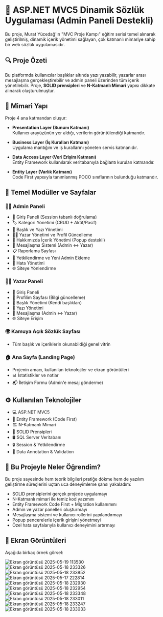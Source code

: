# 💠 ASP.NET MVC5 Dinamik Sözlük Uygulaması (Admin Paneli Destekli)

Bu proje, Murat Yücedağ'ın "MVC Proje Kampı" eğitim serisi temel alınarak geliştirilmiş, dinamik içerik yönetimi sağlayan, çok katmanlı mimariye sahip bir web sözlük uygulamasıdır.

## 🔍 Proje Özeti

Bu platformda kullanıcılar başlıklar altında yazı yazabilir, yazarlar arası mesajlaşma gerçekleştirebilir ve admin paneli üzerinden tüm içerik yönetilebilir. Proje, **SOLID prensipleri** ve **N-Katmanlı Mimari** yapısı dikkate alınarak oluşturulmuştur.

## 🧱 Mimari Yapı

Proje 4 ana katmandan oluşur:

- **Presentation Layer (Sunum Katmanı)**  
  Kullanıcı arayüzünün yer aldığı, verilerin görüntülendiği katmandır.

- **Business Layer (İş Kuralları Katmanı)**  
  Uygulama mantığını ve iş kurallarını yöneten servis katmanıdır.

- **Data Access Layer (Veri Erişim Katmanı)**  
  Entity Framework kullanılarak veritabanıyla bağlantı kurulan katmandır.

- **Entity Layer (Varlık Katmanı)**  
  Code First yapısıyla tanımlanmış POCO sınıflarının bulunduğu katmandır.

## 🧩 Temel Modüller ve Sayfalar

### 👨‍💼 Admin Paneli

- 🔐 Giriş Paneli (Session tabanlı doğrulama)
- 🏷️ Kategori Yönetimi (CRUD + Aktif/Pasif)
- 📌 Başlık ve Yazı Yönetimi
- 🧑‍💻 Yazar Yönetimi ve Profil Güncelleme
- 📝 Hakkımızda İçerik Yönetimi (Popup destekli)
- 📨 Mesajlaşma Sistemi (Admin ↔ Yazar)
- 📋 Raporlama Sayfası
- 🔑 Yetkilendirme ve Yeni Admin Ekleme
- 🚫 Hata Yönetimi
- 🌐 Siteye Yönlendirme

### ✍🏼 Yazar Paneli

- 🔐 Giriş Paneli
- 🪪 Profilim Sayfası (Bilgi güncelleme)
- 📣 Başlık Yönetimi (Kendi başlıkları)
- 📝 Yazı Yönetimi
- 📨 Mesajlaşma (Admin ↔ Yazar)
- 🌐 Siteye Erişim

### 🌍 Kamuya Açık Sözlük Sayfası

- Tüm başlık ve içeriklerin okunabildiği genel vitrin

### 🏠 Ana Sayfa (Landing Page)

- Projenin amacı, kullanılan teknolojiler ve ekran görüntüleri
- 📊 İstatistikler ve notlar
- 📬 İletişim Formu (Admin'e mesaj gönderme)

## ⚙️ Kullanılan Teknolojiler

- 💻 ASP.NET MVC5  
- 🧱 Entity Framework (Code First)  
- 🏗 N-Katmanlı Mimari  
- 🧭 SOLID Prensipleri  
- 🛢 SQL Server Veritabanı  
- 🔒 Session & Yetkilendirme  
- 🧪 Data Annotation & Validation

## 🌟 Bu Projeyle Neler Öğrendim?

Bu proje sayesinde hem teorik bilgileri pratiğe dökme hem de yazılım geliştirme süreçlerini uçtan uca deneyimleme şansı yakaladım:

- SOLID prensiplerini gerçek projede uygulamayı
- N-Katmanlı mimari ile temiz kod yazımını
- Entity Framework Code First + Migration kullanımını
- Admin ve yazar panelleri oluşturmayı
- Mesajlaşma sistemi ve kullanıcı rollerini yapılandırmayı
- Popup pencerelerle içerik girişini yönetmeyi
- Özel hata sayfalarıyla kullanıcı deneyimini artırmayı

## 📸 Ekran Görüntüleri

Aşağıda birkaç örnek görsel:

![Ekran görüntüsü 2025-05-19 113530](https://github.com/user-attachments/assets/ae2fdaef-d7fa-43e0-ac76-3bfb79c92154)
![Ekran görüntüsü 2025-05-18 233326](https://github.com/user-attachments/assets/dfadac23-bb97-4646-8509-27d80ac95b78)
![Ekran görüntüsü 2025-05-18 233852](https://github.com/user-attachments/assets/c34121eb-6814-4e98-a2ce-1c16a60ce7a8)
![Ekran görüntüsü 2025-05-17 222814](https://github.com/user-attachments/assets/96b6b55c-723a-494c-a532-9ffcd9fb6748)
![Ekran görüntüsü 2025-05-18 232930](https://github.com/user-attachments/assets/03941d1f-e1ec-41ed-8f7c-a11c077b6a39)
![Ekran görüntüsü 2025-05-18 232954](https://github.com/user-attachments/assets/54f76767-afd7-4c1e-a1fb-a9b1fa52f23c)
![Ekran görüntüsü 2025-05-18 233348](https://github.com/user-attachments/assets/88dd2110-d21c-4c93-89c6-39b6c9f6ce59)
![Ekran görüntüsü 2025-05-18 233011](https://github.com/user-attachments/assets/02469c33-171c-4c25-a6d0-78a372c3290f)
![Ekran görüntüsü 2025-05-18 233247](https://github.com/user-attachments/assets/034fd352-1463-4455-8a10-89ac1ba9fa12)
![Ekran görüntüsü 2025-05-18 233033](https://github.com/user-attachments/assets/4f982f4a-792c-46c5-a6f5-b0a1bd9fb39d)




